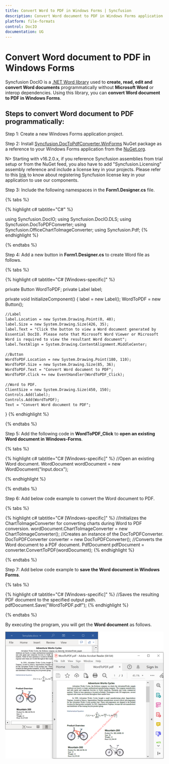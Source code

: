 ```yaml
---
title: Convert Word to PDF in Windows Forms | Syncfusion 
description: Convert Word document to PDF in Windows Forms application using Syncfusion .NET Word (DocIO) library without Microsoft Word or interop dependencies.
platform: file-formats
control: DocIO
documentation: UG
---
```


# Convert Word document to PDF in Windows Forms

Syncfusion DocIO is a [.NET Word library](https://www.syncfusion.com/document-processing/word-framework/net/word-library) used to **create, read, edit and convert Word documents** programmatically without **Microsoft Word** or interop dependencies. Using this library, you can **convert Word document to PDF in Windows Forms**.

## Steps to convert Word document to PDF programmatically:

Step 1: Create a new Windows Forms application project.

Step 2: Install [Syncfusion.DocToPdfConverter.WinForms](https://www.nuget.org/packages/Syncfusion.DocToPdfConverter.WinForms/) NuGet package as a reference to your Windows Forms application from the [NuGet.org](https://www.nuget.org/).

N> Starting with v16.2.0.x, if you reference Syncfusion assemblies from trial setup or from the NuGet feed, you also have to add "Syncfusion.Licensing" assembly reference and include a license key in your projects. Please refer to this [link](https://help.syncfusion.com/common/essential-studio/licensing/overview) to know about registering Syncfusion license key in your application to use our components.

Step 3: Include the following namespaces in the **Form1.Designer.cs** file.

{% tabs %}

{% highlight c# tabtitle="C#" %}

using Syncfusion.DocIO;
using Syncfusion.DocIO.DLS;
using Syncfusion.DocToPDFConverter;
using Syncfusion.OfficeChartToImageConverter;
using Syncfusion.Pdf;
{% endhighlight %}

{% endtabs %}

Step 4: Add a new button in **Form1.Designer.cs** to create Word file as follows.

{% tabs %}

{% highlight c# tabtitle="C# [Windows-specific]" %}

private Button WordToPDF;
private Label label;

private void InitializeComponent()
{
    label = new Label();
    WordToPDF = new Button();

    //Label
    label.Location = new System.Drawing.Point(0, 40);
    label.Size = new System.Drawing.Size(426, 35);
    label.Text = "Click the button to view a Word document generated by Essential DocIO. Please note that Microsoft Word Viewer or Microsoft Word is required to view the resultant Word document";
    label.TextAlign = System.Drawing.ContentAlignment.MiddleCenter;

    //Button
    WordToPDF.Location = new System.Drawing.Point(180, 110);
    WordToPDF.Size = new System.Drawing.Size(85, 36);
    WordToPDF.Text = "Convert Word document to PDF";
    WordToPDF.Click += new EventHandler(WordToPDF_Click);

    //Word to PDF.
    ClientSize = new System.Drawing.Size(450, 150);
    Controls.Add(label);
    Controls.Add(WordToPDF);
    Text = "Convert Word document to PDF";
}
{% endhighlight %}

{% endtabs %}

Step 5: Add the following code in **WordToPDF_Click** to **open an existing Word document in Windows-Forms**.

{% tabs %}

{% highlight c# tabtitle="C# [Windows-specific]" %}
//Open an existing Word document.
WordDocument wordDocument = new WordDocument("Input.docx");

{% endhighlight %}

{% endtabs %}

Step 6: Add below code example to convert the Word document to PDF.

{% tabs %}

{% highlight c# tabtitle="C# [Windows-specific]" %}
//Initializes the ChartToImageConverter for converting charts during Word to PDF conversion.
wordDocument.ChartToImageConverter = new ChartToImageConverter();
//Creates an instance of the DocToPDFConverter.
DocToPDFConverter converter = new DocToPDFConverter();
//Converts the Word document to a PDF document.
PdfDocument pdfDocument = converter.ConvertToPDF(wordDocument);
{% endhighlight %}

{% endtabs %}

Step 7: Add below code example to **save the Word document in Windows Forms**.

{% tabs %}

{% highlight c# tabtitle="C# [Windows-specific]" %}
//Saves the resulting PDF document to the specified output path.
pdfDocument.Save("WordToPDF.pdf");
{% endhighlight %}

{% endtabs %}

By executing the program, you will get the **Word document** as follows.

![Windows Forms output Word document](Windows-Forms_images/ConvertWordtoPDF.png)